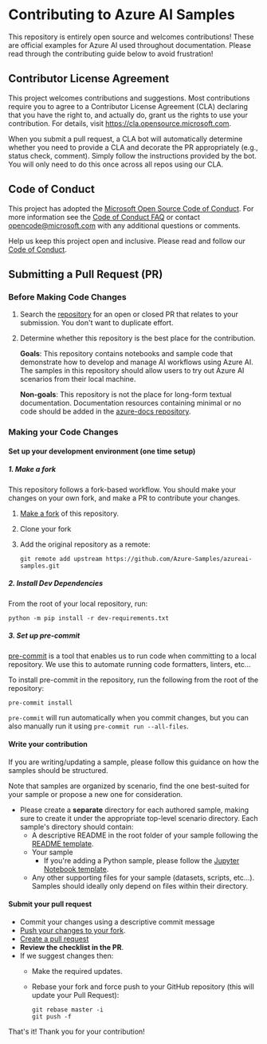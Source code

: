 # Contributing to Azure AI Samples

This repository is entirely open source and welcomes contributions! These are official examples for Azure AI used throughout documentation. Please read through the contributing guide below to avoid frustration!

## Contributor License Agreement
This project welcomes contributions and suggestions.  Most contributions require you to agree to a
Contributor License Agreement (CLA) declaring that you have the right to, and actually do, grant us
the rights to use your contribution. For details, visit https://cla.opensource.microsoft.com.

When you submit a pull request, a CLA bot will automatically determine whether you need to provide
a CLA and decorate the PR appropriately (e.g., status check, comment). Simply follow the instructions
provided by the bot. You will only need to do this once across all repos using our CLA.

## Code of Conduct
This project has adopted the [Microsoft Open Source Code of Conduct](https://opensource.microsoft.com/codeofconduct/).
For more information see the [Code of Conduct FAQ](https://opensource.microsoft.com/codeofconduct/faq/) or
contact [opencode@microsoft.com](mailto:opencode@microsoft.com) with any additional questions or comments.

Help us keep this project open and inclusive. Please read and follow our [Code of Conduct](https://opensource.microsoft.com/codeofconduct/).


## Submitting a Pull Request (PR)

### Before Making Code Changes

1. Search the [repository](https://github.com/Azure-Samples/azureai-samples/pulls) for an open or closed PR
  that relates to your submission. You don't want to duplicate effort.
2. Determine whether this repository is the best place for the contribution.

   **Goals**: This repository contains notebooks and sample code that demonstrate how to develop and manage AI
   workflows using Azure AI. The samples in this repository should allow users to try out Azure AI scenarios from their
   local machine.

   **Non-goals**: This repository is not the place for long-form textual documentation. Documentation resources
   containing minimal or no code should be added in the [azure-docs repository](https://github.com/MicrosoftDocs/azure-docs).

### Making your Code Changes

#### Set up your development environment (one time setup)

##### 1. Make a fork

This repository follows a fork-based workflow. You should make your changes on your own fork, and make a PR to
contribute your changes.

1. [Make a fork](https://docs.github.com/en/get-started/quickstart/fork-a-repo) of this repository.
2. Clone your fork
3. Add the original repository as a remote:

   ```shell
   git remote add upstream https://github.com/Azure-Samples/azureai-samples.git
   ```

##### 2. Install Dev Dependencies

From the root of your local repository, run:

```shell
python -m pip install -r dev-requirements.txt
```

##### 3. Set up pre-commit

[pre-commit](https://pre-commit.com/) is a tool that enables us to run code when committing to a local repository. We
use this to automate running code formatters, linters, etc...

To install pre-commit in the repository, run the following from the root of the repository:

```shell
pre-commit install
```

`pre-commit` will run automatically when you commit changes, but you can also manually run it using 
`pre-commit run --all-files`.

#### Write your contribution

If you are writing/updating a sample, please follow this guidance on how the samples should be structured.

Note that samples are organized by scenario, find the one best-suited for your sample or propose a new one for consideration.

* Please create a **separate** directory for each authored sample, making sure to create it under the appropriate top-level scenario directory. Each sample's directory should contain:
    * A descriptive README in the root folder of your sample following the [README template].
    * Your sample
      * If you're adding a Python sample, please follow the [Jupyter Notebook template].
    * Any other supporting files for your sample (datasets, scripts, etc...). Samples should ideally only depend on files within their directory.

#### Submit your pull request

* Commit your changes using a descriptive commit message
* [Push your changes to your fork](https://docs.github.com/en/get-started/using-git/pushing-commits-to-a-remote-repository).
* [Create a pull request](https://docs.github.com/en/pull-requests/collaborating-with-pull-requests/proposing-changes-to-your-work-with-pull-requests/creating-a-pull-request)
* **Review the checklist in the PR**.
* If we suggest changes then:
  * Make the required updates.
  * Rebase your fork and force push to your GitHub repository (this will update your Pull Request):

    ```shell
    git rebase master -i
    git push -f
    ```

That's it! Thank you for your contribution!

[readme template]: ./notebooks/README-template.md
[jupyter notebook template]: ./notebooks/template.ipynb
